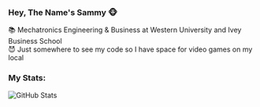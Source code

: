 ### Hey, The Name's Sammy 🐵

<!--
**sammymans/sammymans** is a ✨ _special_ ✨ repository because its `README.md` (this file) appears on your GitHub profile.

Here are some ideas to get you started:

- 🔭 I’m currently working on ...
- 🌱 I’m currently learning ...
- 👯 I’m looking to collaborate on ...
- 🤔 I’m looking for help with ...
- 💬 Ask me about ...
- 📫 How to reach me: ...
- 😄 Pronouns: ...
- ⚡ Fun fact: ...
-->

📚 Mechatronics Engineering & Business at Western University and Ivey Business School <br/>
😈 Just somewhere to see my code so I have space for video games on my local

### My Stats:

![GitHub Stats](https://github-readme-stats.vercel.app/api?username=sammymans&theme=radical)
